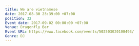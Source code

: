 ```yaml
---
title: We are vietnamese
date: 2017-08-30 23:39:00 +07:00
position: 32
Event date: 2017-09-02 00:00:00 +07:00
Venue: Dragonfly Bar
Event URL: https://www.facebook.com/events/502503020100493/
Genre: DJ
---
```


